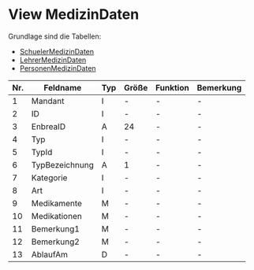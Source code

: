 # View MedizinDaten

Grundlage sind die Tabellen:

* [SchuelerMedizinDaten](https://doc.magellan6-datenstruktur.stueber.de/tabellen/SchuelerMedizinDaten.html)
* [LehrerMedizinDaten](https://doc.magellan6-datenstruktur.stueber.de/tabellen/LehrerMedizinDaten.html)
* [PersonenMedizinDaten](https://doc.magellan6-datenstruktur.stueber.de/tabellen/PersonenMedizinDaten.html)

Nr.|Feldname|Typ|Größe|Funktion|Bemerkung
--|--|--|--|--|--
1|Mandant|I|-|-|-
2|ID|I|-|-|-
3|EnbreaID|A|24|-|-
4|Typ|I|-|-|-
5|TypId|I|-|-|-
6|TypBezeichnung|A|1|-|-
7|Kategorie|I|-|-|-
8|Art|I|-|-|-
9|Medikamente|M|-|-|-
10|Medikationen|M|-|-|-
11|Bemerkung1|M|-|-|-
12|Bemerkung2|M|-|-|-
13|AblaufAm|D|-|-|-

